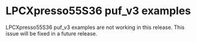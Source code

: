 # LPCXpresso55S36 puf\_v3 examples

LPCXpresso55S36 puf\_v3 examples are not working in this release. This issue will be fixed in a future release.

